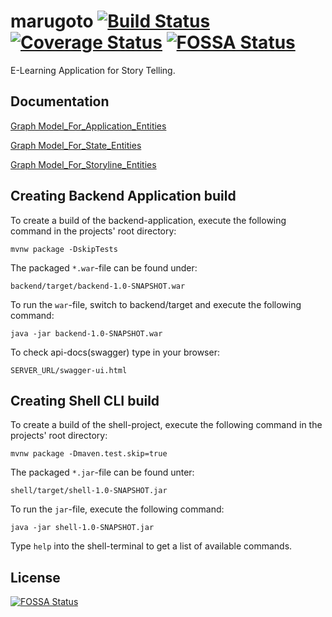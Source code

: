 # marugoto [![Build Status](https://travis-ci.org/uzh/marugoto.svg?branch=master)](https://travis-ci.org/uzh/marugoto) [![Coverage Status](https://coveralls.io/repos/github/uzh/marugoto/badge.svg?branch=master)](https://coveralls.io/github/uzh/marugoto?branch=master) [![FOSSA Status](https://app.fossa.io/api/projects/git%2Bgithub.com%2Fuzh%2Fmarugoto.svg?type=shield)](https://app.fossa.io/projects/git%2Bgithub.com%2Fuzh%2Fmarugoto?ref=badge_shield)

E-Learning Application for Story Telling.

## Documentation

[Graph Model_For_Application_Entities](docs/marugoto-model-application-entities.pdf) 

[Graph Model_For_State_Entities](docs/marugoto-model-state-entities.pdf)

[Graph Model_For_Storyline_Entities](docs/marugoto-model-storyline-entities.pdf)

## Creating Backend Application build


To create a build of the backend-application, execute the following command in the projects' root directory:

```console
mvnw package -DskipTests
```

The packaged ``*.war``-file can be found under:

```console
backend/target/backend-1.0-SNAPSHOT.war
```

To run the ``war``-file, switch to backend/target and execute the following command:

```console
java -jar backend-1.0-SNAPSHOT.war
```
To check api-docs(swagger) type in your browser:

```console
SERVER_URL/swagger-ui.html
```

## Creating Shell CLI build

To create a build of the shell-project, execute the following command in the projects' root directory:

```console
mvnw package -Dmaven.test.skip=true
```

The packaged ``*.jar``-file can be found unter:

```console
shell/target/shell-1.0-SNAPSHOT.jar
```

To run the ``jar``-file, execute the following command:

```console
java -jar shell-1.0-SNAPSHOT.jar
```

Type ``help`` into the shell-terminal to get a list of available commands.


## License
[![FOSSA Status](https://app.fossa.io/api/projects/git%2Bgithub.com%2Fuzh%2Fmarugoto.svg?type=large)](https://app.fossa.io/projects/git%2Bgithub.com%2Fuzh%2Fmarugoto?ref=badge_large)
